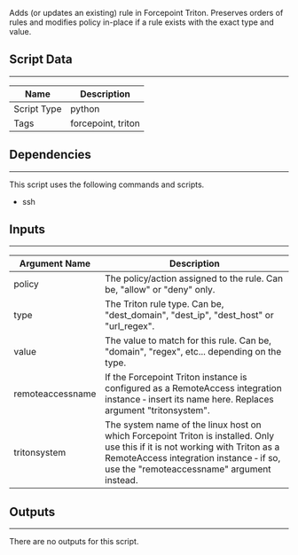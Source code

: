 Adds (or updates an existing) rule in Forcepoint Triton. Preserves orders of rules and modifies policy in-place if a rule exists with the exact type and value.

## Script Data

---

| **Name** | **Description** |
| --- | --- |
| Script Type | python |
| Tags | forcepoint, triton |


## Dependencies

---
This script uses the following commands and scripts.

* ssh

## Inputs

---

| **Argument Name** | **Description** |
| --- | --- |
| policy | The policy/action assigned to the rule. Can be, "allow" or "deny" only. |
| type | The Triton rule type. Can be, "dest_domain", "dest_ip", "dest_host" or "url_regex". |
| value | The value to match for this rule. Can be, "domain", "regex", etc... depending on the type. |
| remoteaccessname | If the Forcepoint Triton instance is configured as a RemoteAccess integration instance ‐ insert its name here. Replaces argument "tritonsystem". |
| tritonsystem | The system name of the linux host on which Forcepoint Triton is installed. Only use this if it is not working with Triton as a RemoteAccess integration instance ‐ if so, use the "remoteaccessname" argument instead. |

## Outputs

---
There are no outputs for this script.
